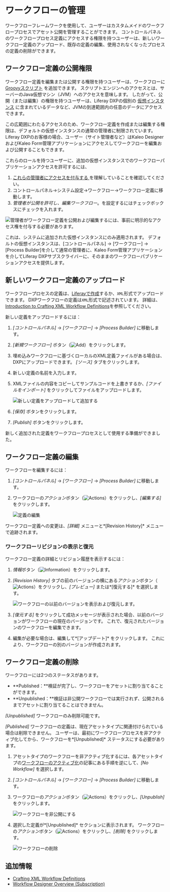 # ワークフローの管理

ワークフローフレームワークを使用して、ユーザーはカスタムメイドのワークフロープロセスでアセット公開を管理することができます。 コントロールパネルのワークフロープロセス定義にアクセスする権限を持つユーザーは、新しいワークフロー定義のアップロード、既存の定義の編集、使用されなくなったプロセスの定義の削除ができます。

## ワークフロー定義の公開権限

ワークフロー定義を編集または公開する権限を持つユーザーは、ワークフローに [Groovyスクリプト](../../../system-administration/using-the-script-engine/using-the-script-engine.md) を追加できます。 スクリプトエンジンへのアクセスとは、サーバーのJava仮想マシン（JVM）へのアクセスを意味します。 したがって、公開（または編集）の権限を持つユーザーは、Liferay DXPの個別の [仮想インスタンス](../system-administration/../../../system-administration/configuring-liferay/virtual-instances/understanding-virtual-instances.md) に含まれているデータなど、JVMの到達範囲内の任意のデータにアクセスできます。

この広範囲にわたるアクセスのため、ワークフロー定義を作成または編集する権限は、デフォルトの仮想インスタンスの通常の管理者に制限されています。 Liferay DXPのお客様の場合、ユーザー（サイト管理者など）はKaleo DesignerおよびKaleo Form管理アプリケーションにアクセスしてワークフローを編集および公開することもできます。

これらのロールを持つユーザーに、追加の仮想インスタンスでのワークフローパブリケーションアクセスを許可するには、

1.  [これらの管理者にアクセスを付与する ](../../../users-and-permissions/roles-and-permissions/understanding-roles-and-permissions.md)を理解していることを確認してください。
2.  コントロールパネル→システム設定→ワークフロー→ワークフロー定義に移動します。
3.  *管理者が公開を許可し、編集ワークフロー*。を設定するにはチェックボックスにチェックを入れます。

![管理者がワークフロー定義を公開および編集するには、事前に明示的なアクセス権を付与する必要があります。](./managing-workflows/images/06.png)

これは、システムに追加された仮想インスタンスにのみ適用されます。 デフォルトの仮想インスタンスは、[コントロールパネル] → [ワークフロー] → [Process Builder]を介して通常の管理者に、Kaleo Form管理アプリケーションを介してLiferay DXPサブスクライバーに、そのままのワークフローパブリケーションアクセスを提供します。

## 新しいワークフロー定義のアップロード

ワークフロープロセスの定義は、[Liferayで作成](./building-workflows.md)するか、`XML`形式でアップロードできます。 DXPワークフローの定義は`XML`形式で記述されています。 詳細は、[Introduction to Crafting XML Workflow Definitions](../developer-guide/crafting-xml-workflow-definitions.md)を参照してください。

新しい定義をアップロードするには：

1.  *[コントロールパネル]* → *[ワークフロー]* → *[Process Builder]* に移動します。

2.  *[新規ワークフロー]* ボタン（![Add](../../../images/icon-add.png)）をクリックします。

3.  埋め込みワークフローに基づくローカルのXML定義ファイルがある場合は、DXPにアップロードできます。 *[ソース]* タブをクリックします。

4.  新しい定義の名前を入力します。

5.  XMLファイルの内容をコピーしてサンプルコードを上書きするか、*[ファイルをインポート]* をクリックしてファイルをアップロードします。

    ![新しい定義をアップロードして追加する](./managing-workflows/images/01.png)

6.  *[保存]* ボタンをクリックします。

7.  *[Publish]* ボタンをクリックします。

新しく追加された定義をワークフロープロセスとして使用する準備ができました。

## ワークフロー定義の編集

ワークフローを編集するには：

1.  *[コントロールパネル]* → *[ワークフロー]* → *[Process Builder]* に移動します。

2.  ワークフローの*アクション*ボタン（![Actions](../../../images/icon-actions.png)）をクリックし、*[編集する]* をクリックします。

    ![定義の編集](./managing-workflows/images/03.png)

ワークフロー定義への変更は、*[詳細]* メニューと*[Revision History]* メニューで追跡されます。

### ワークフローリビジョンの表示と復元

ワークフロー定義の詳細とリビジョン履歴を表示するには：

1.  *情報*ボタン（![Information](../../../images/icon-information.png)）をクリックします。

2.  *[Revision History]* タブの前のバージョンの横にある*アクション*ボタン（![Actions](../../../images/icon-actions.png)）をクリックし、*[プレビュー]* または*[復元する]* を選択します。

    ![ワークフローの以前のバージョンを表示および復元します。](./managing-workflows/images/02.png)

3.  *[復元する]* をクリックして成功メッセージが表示された場合、以前のバージョンがワークフローの現在のバージョンです。 これで、復元されたバージョンのワークフローを編集できます。

4.  編集が必要な場合は、編集して*[アップデート]* をクリックします。 これにより、ワークフローの別のバージョンが作成されます。

## ワークフロー定義の削除

ワークフローには2つのステータスがあります。

  - **Published：**検証が完了し、ワークフローをアセットに割り当てることができます。
  - **Unpublished：**検証は非公開ワークフローでは実行されず、公開されるまでアセットに割り当てることはできません。

*[Unpublished]* ワークフローのみ削除可能です。

*[Published]* ワークフローの定義は、現在アセットタイプに関連付けられている場合は削除できません。 ユーザーは、最初にワークフロープロセスを非アクティブ化してから、ワークフローを*[Unpublished]* ステータスにする必要があります。

1.  アセットタイプのワークフローを非アクティブ化するには、各アセットタイプの[ワークフローのアクティブ化](../using-workflows/activating-workflow.md)の記事にある手順を逆にして、*[No Workflow]* を選択します。

2.  *[コントロールパネル]* → *[ワークフロー]* → *[Process Builder]* に移動します。

3.  ワークフローの*アクション*ボタン（![Actions](../../../images/icon-actions.png)）をクリックし、*[Unpublish]* をクリックします。

    ![ワークフローを非公開にする](./managing-workflows/images/04.png)

4.  選択した定義が*[Unpublished]* セクションに表示されます。 ワークフローの*アクション*ボタン（![Actions](../../../images/icon-actions.png)）をクリックし、*[削除]* をクリックします。

    ![ワークフローの削除](./managing-workflows/images/05.png)

## 追加情報

  - [Crafting XML Workflow Definitions](../developer-guide/crafting-xml-workflow-definitions.md)
  - [Workflow Designer Overview (Subscription)](./workflow-designer-overview.md)
